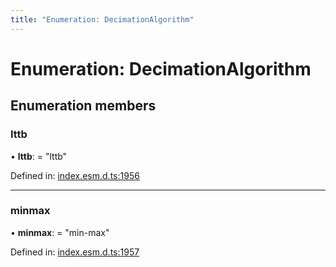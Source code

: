 ```yaml
---
title: "Enumeration: DecimationAlgorithm"
---
```


# Enumeration: DecimationAlgorithm

## Enumeration members

### lttb

• **lttb**: = "lttb"

Defined in: [index.esm.d.ts:1956](https://github.com/chartjs/Chart.js/blob/b319f2cf/types/index.esm.d.ts#L1956)

___

### minmax

• **minmax**: = "min-max"

Defined in: [index.esm.d.ts:1957](https://github.com/chartjs/Chart.js/blob/b319f2cf/types/index.esm.d.ts#L1957)
